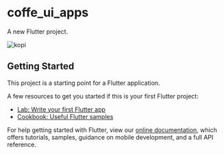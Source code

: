 # coffe_ui_apps

A new Flutter project.

![kopi](https://user-images.githubusercontent.com/80655981/165440852-2136c210-d143-4dd0-a109-b20c6f616146.png)



## Getting Started

This project is a starting point for a Flutter application.

A few resources to get you started if this is your first Flutter project:

- [Lab: Write your first Flutter app](https://flutter.dev/docs/get-started/codelab)
- [Cookbook: Useful Flutter samples](https://flutter.dev/docs/cookbook)

For help getting started with Flutter, view our
[online documentation](https://flutter.dev/docs), which offers tutorials,
samples, guidance on mobile development, and a full API reference.
